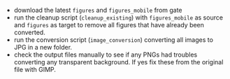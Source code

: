 - download the latest `figures` and `figures_mobile` from gate
- run the cleanup script (`cleanup_existing`) with `figures_mobile` 
  as source and `figures` as target to remove all figures that 
  have already been converted.
- run the conversion script (`image_conversion`) converting all
  images to JPG in a new folder.
- check the output files manually to see if any PNGs had 
  troubles converting any transparent background. If yes
  fix these from the original file with GIMP.
